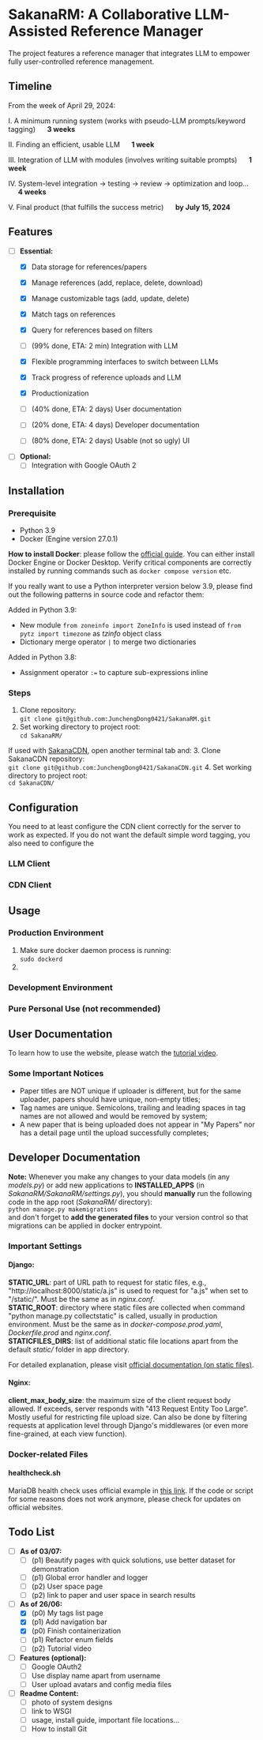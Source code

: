 # SakanaRM: A Collaborative LLM-Assisted Reference Manager
The project features a reference manager that integrates LLM to empower
fully user-controlled reference management. 

## Timeline
From the week of April 29, 2024:

I. A minimum running system (works with pseudo-LLM prompts/keyword tagging) &nbsp;&nbsp;&nbsp;&nbsp;       **3 weeks**

II. Finding an efficient, usable LLM &nbsp;&nbsp;&nbsp;&nbsp;     **1 week**

III. Integration of LLM with modules (involves writing suitable prompts)  &nbsp;&nbsp;&nbsp;&nbsp;        **1 week**

IV. System-level integration -> testing -> review -> optimization and loop…  &nbsp;&nbsp;&nbsp;&nbsp;  **4 weeks**

V. Final product (that fulfills the success metric)    &nbsp;&nbsp;&nbsp;&nbsp;         **by July 15, 2024**

## Features

- [ ] **Essential:**
  - [x] Data storage for references/papers
  - [x] Manage references (add, replace, delete, download)
  - [x] Manage customizable tags (add, update, delete)
  - [x] Match tags on references 
  - [x] Query for references based on filters
  - [ ] (99% done, ETA: 2 min) Integration with LLM
  - [x] Flexible programming interfaces to switch between LLMs
  - [x] Track progress of reference uploads and LLM
  - [x] Productionization
  - [ ] (40% done, ETA: 2 days) User documentation
  - [ ] (20% done, ETA: 4 days) Developer documentation
  - [ ] (80% done, ETA: 2 days) Usable (not so ugly) UI


- [ ] **Optional:**
  - [ ] Integration with Google OAuth 2

## Installation
### Prerequisite
- Python 3.9
- Docker (Engine version 27.0.1) 

**How to install Docker**: please follow the [official guide](https://docs.docker.com/engine/install/). 
You can either install Docker Engine or Docker Desktop. Verify critical components are correctly installed by
running commands such as `docker compose version` etc.

If you really want to use a Python interpreter version below 3.9, please find out the following patterns in source code 
and refactor them:
    
Added in Python 3.9:
- New module `from zoneinfo import ZoneInfo` is used instead of `from pytz import timezone` as *tzinfo* object class
- Dictionary merge operator `|` to merge two dictionaries

Added in Python 3.8:
- Assignment operator `:=` to capture sub-expressions inline
### Steps
1. Clone repository:   
`git clone git@github.com:JunchengDong0421/SakanaRM.git`
2. Set working directory to project root:    
`cd SakanaRM/`    

If used with [SakanaCDN](https://github.com/JunchengDong0421/SakanaCDN), open another terminal tab and:
3. Clone SakanaCDN repository:    
`git clone git@github.com:JunchengDong0421/SakanaCDN.git`
4. Set working directory to project root:    
`cd SakanaCDN/`

## Configuration
You need to at least configure the CDN client correctly for the server to work as expected. If you do not want the 
default simple 
word tagging, you also need to configure the 
### LLM Client

### CDN Client

## Usage
### Production Environment
1. Make sure docker daemon process is running:    
`sudo dockerd`
2. 

### Development Environment

### Pure Personal Use (not recommended)

## User Documentation
To learn how to use the website, please watch the [tutorial video]().
### Some Important Notices
- Paper titles are NOT unique if uploader is different, but for the same uploader, papers should have unique, non-empty 
titles;
- Tag names are unique. Semicolons, trailing and leading spaces in tag names are not allowed and would be removed by 
system;
- A new paper that is being uploaded does not appear in "My Papers" nor has a detail page until the upload successfully 
completes;

## Developer Documentation
**Note:** Whenever you make any changes to your data models (in any *models.py*) or add new applications to 
**INSTALLED_APPS** (in *SakanaRM/SakanaRM/settings.py*), you should **manually** run the following code in the app 
root (*SakanaRM/* directory):    
`python manage.py makemigrations`    
and don't forget to **add the generated files** to your version control so that migrations can be applied in 
docker entrypoint.

### Important Settings
#### Django:
**STATIC_URL**: part of URL path to request for static files, e.g., "http://localhost:8000/static/a.js" is used to 
request for "a.js" when set to "/static/". Must be the same as in *nginx.conf*.    
**STATIC_ROOT**: directory where static files are collected when command "python manage.py collectstatic" is called, 
usually in production environment. Must be the same as in *docker-compose.prod.yaml*, *Dockerfile.prod* 
and *nginx.conf*.    
**STATICFILES_DIRS**: list of additional static file locations apart from the default *static/* folder in app 
directory.    

For detailed explanation, please visit 
[official documentation (on static files)](https://docs.djangoproject.com/en/5.0/howto/static-files/).

#### Nginx:
**client_max_body_size**: the maximum size of the client request body allowed. If exceeds, server responds with "413 
Request Entity Too Large". Mostly useful for restricting file upload size. Can also be done by filtering requests at
application level through Django's middlewares (or even more fine-grained, at each view function).

### Docker-related Files
#### healthcheck.sh
MariaDB health check uses official example in [this link](https://mariadb.com/kb/en/using-healthcheck-sh/). 
If the code or script for some reasons does not work anymore, please check for updates on official websites.

## Todo List

- [ ] **As of 03/07:**
  - [ ] (p1) Beautify pages with quick solutions, use better dataset for demonstration
  - [ ] (p1) Global error handler and logger
  - [ ] (p2) User space page
  - [ ] (p2) link to paper and user space in search results

- [ ] **As of 26/06:**
  - [x] (p0) My tags list page
  - [x] (p1) Add navigation bar
  - [x] (p0) Finish containerization
  - [ ] (p1) Refactor enum fields
  - [ ] (p2) Tutorial video

- [ ] **Features (optional):**
  - [ ] Google OAuth2
  - [ ] Use display name apart from username
  - [ ] User upload avatars and config media files

- [ ] **Readme Content:**
  - [ ] photo of system designs
  - [ ] link to WSGI
  - [ ] usage, install guide, important file locations...
  - [ ] How to install Git
